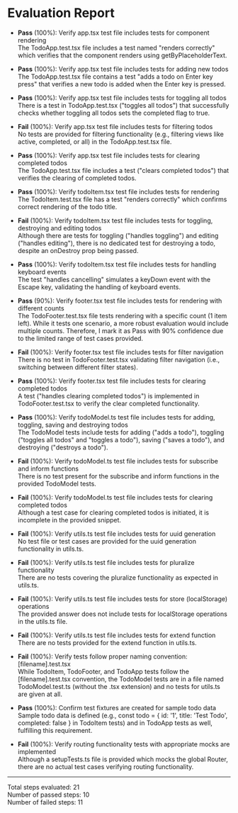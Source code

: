 # Evaluation Report

- **Pass** (100%): Verify app.tsx test file includes tests for component rendering  
  The TodoApp.test.tsx file includes a test named "renders correctly" which verifies that the component renders using getByPlaceholderText.

- **Pass** (100%): Verify app.tsx test file includes tests for adding new todos  
  The TodoApp.test.tsx file contains a test "adds a todo on Enter key press" that verifies a new todo is added when the Enter key is pressed.

- **Pass** (100%): Verify app.tsx test file includes tests for toggling all todos  
  There is a test in TodoApp.test.tsx ("toggles all todos") that successfully checks whether toggling all todos sets the completed flag to true.

- **Fail** (100%): Verify app.tsx test file includes tests for filtering todos  
  No tests are provided for filtering functionality (e.g., filtering views like active, completed, or all) in the TodoApp.test.tsx file.

- **Pass** (100%): Verify app.tsx test file includes tests for clearing completed todos  
  The TodoApp.test.tsx file includes a test ("clears completed todos") that verifies the clearing of completed todos.

- **Pass** (100%): Verify todoItem.tsx test file includes tests for rendering  
  The TodoItem.test.tsx file has a test "renders correctly" which confirms correct rendering of the todo title.

- **Fail** (100%): Verify todoItem.tsx test file includes tests for toggling, destroying and editing todos  
  Although there are tests for toggling ("handles toggling") and editing ("handles editing"), there is no dedicated test for destroying a todo, despite an onDestroy prop being passed.

- **Pass** (100%): Verify todoItem.tsx test file includes tests for handling keyboard events  
  The test "handles cancelling" simulates a keyDown event with the Escape key, validating the handling of keyboard events.

- **Pass** (90%): Verify footer.tsx test file includes tests for rendering with different counts  
  The TodoFooter.test.tsx file tests rendering with a specific count (1 item left). While it tests one scenario, a more robust evaluation would include multiple counts. Therefore, I mark it as Pass with 90% confidence due to the limited range of test cases provided.

- **Fail** (100%): Verify footer.tsx test file includes tests for filter navigation  
  There is no test in TodoFooter.test.tsx validating filter navigation (i.e., switching between different filter states).

- **Pass** (100%): Verify footer.tsx test file includes tests for clearing completed todos  
  A test ("handles clearing completed todos") is implemented in TodoFooter.test.tsx to verify the clear completed functionality.

- **Pass** (100%): Verify todoModel.ts test file includes tests for adding, toggling, saving and destroying todos  
  The TodoModel tests include tests for adding ("adds a todo"), toggling ("toggles all todos" and "toggles a todo"), saving ("saves a todo"), and destroying ("destroys a todo").

- **Fail** (100%): Verify todoModel.ts test file includes tests for subscribe and inform functions  
  There is no test present for the subscribe and inform functions in the provided TodoModel tests.

- **Fail** (100%): Verify todoModel.ts test file includes tests for clearing completed todos  
  Although a test case for clearing completed todos is initiated, it is incomplete in the provided snippet.

- **Fail** (100%): Verify utils.ts test file includes tests for uuid generation  
  No test file or test cases are provided for the uuid generation functionality in utils.ts.

- **Fail** (100%): Verify utils.ts test file includes tests for pluralize functionality  
  There are no tests covering the pluralize functionality as expected in utils.ts.

- **Fail** (100%): Verify utils.ts test file includes tests for store (localStorage) operations  
  The provided answer does not include tests for localStorage operations in the utils.ts file.

- **Fail** (100%): Verify utils.ts test file includes tests for extend function  
  There are no tests provided for the extend function in utils.ts.

- **Fail** (100%): Verify tests follow proper naming convention: [filename].test.tsx  
  While TodoItem, TodoFooter, and TodoApp tests follow the [filename].test.tsx convention, the TodoModel tests are in a file named TodoModel.test.ts (without the .tsx extension) and no tests for utils.ts are given at all.

- **Pass** (100%): Confirm test fixtures are created for sample todo data  
  Sample todo data is defined (e.g., const todo = { id: '1', title: 'Test Todo', completed: false } in TodoItem tests) and in TodoApp tests as well, fulfilling this requirement.

- **Fail** (100%): Verify routing functionality tests with appropriate mocks are implemented  
  Although a setupTests.ts file is provided which mocks the global Router, there are no actual test cases verifying routing functionality.

---

Total steps evaluated: 21  
Number of passed steps: 10  
Number of failed steps: 11